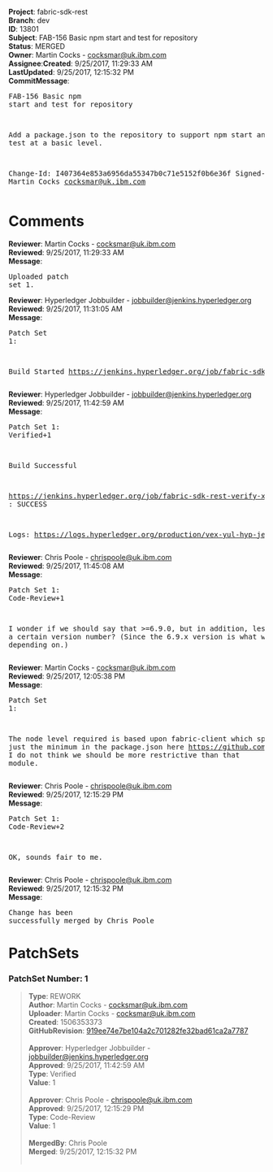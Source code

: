 <strong>Project</strong>: fabric-sdk-rest</br><strong>Branch</strong>: dev<br><strong>ID</strong>: 13801<br><strong>Subject</strong>: FAB-156 Basic npm start and test for repository<br><strong>Status</strong>: MERGED<br><strong>Owner</strong>: Martin Cocks - cocksmar@uk.ibm.com<br><strong>Assignee</strong>:<strong>Created</strong>: 9/25/2017, 11:29:33 AM<br><strong>LastUpdated</strong>: 9/25/2017, 12:15:32 PM<br><strong>CommitMessage</strong>:<br><pre>FAB-156 Basic npm start and test for repository

Add a package.json to the repository to support npm start
and npm test at a basic level.

Change-Id: I407364e853a6956da55347b0c71e5152f0b6e36f
Signed-off-by: Martin Cocks <cocksmar@uk.ibm.com>
</pre><h1>Comments</h1><strong>Reviewer</strong>: Martin Cocks - cocksmar@uk.ibm.com<br><strong>Reviewed</strong>: 9/25/2017, 11:29:33 AM<br><strong>Message</strong>: <pre>Uploaded patch set 1.</pre><strong>Reviewer</strong>: Hyperledger Jobbuilder - jobbuilder@jenkins.hyperledger.org<br><strong>Reviewed</strong>: 9/25/2017, 11:31:05 AM<br><strong>Message</strong>: <pre>Patch Set 1:

Build Started https://jenkins.hyperledger.org/job/fabric-sdk-rest-verify-x86_64/22/</pre><strong>Reviewer</strong>: Hyperledger Jobbuilder - jobbuilder@jenkins.hyperledger.org<br><strong>Reviewed</strong>: 9/25/2017, 11:42:59 AM<br><strong>Message</strong>: <pre>Patch Set 1: Verified+1

Build Successful 

https://jenkins.hyperledger.org/job/fabric-sdk-rest-verify-x86_64/22/ : SUCCESS

Logs: https://logs.hyperledger.org/production/vex-yul-hyp-jenkins-1/fabric-sdk-rest-verify-x86_64/22</pre><strong>Reviewer</strong>: Chris Poole - chrispoole@uk.ibm.com<br><strong>Reviewed</strong>: 9/25/2017, 11:45:08 AM<br><strong>Message</strong>: <pre>Patch Set 1: Code-Review+1

I wonder if we should say that >=6.9.0, but in addition, less than a certain version number? (Since the 6.9.x version is what we're depending on.)</pre><strong>Reviewer</strong>: Martin Cocks - cocksmar@uk.ibm.com<br><strong>Reviewed</strong>: 9/25/2017, 12:05:38 PM<br><strong>Message</strong>: <pre>Patch Set 1:

The node level required is based upon fabric-client which specifies just the minimum in the package.json here https://github.com/hyperledger/fabric-sdk-node/blob/release/fabric-client/package.json. I do not think we should be more restrictive than that module.</pre><strong>Reviewer</strong>: Chris Poole - chrispoole@uk.ibm.com<br><strong>Reviewed</strong>: 9/25/2017, 12:15:29 PM<br><strong>Message</strong>: <pre>Patch Set 1: Code-Review+2

OK, sounds fair to me.</pre><strong>Reviewer</strong>: Chris Poole - chrispoole@uk.ibm.com<br><strong>Reviewed</strong>: 9/25/2017, 12:15:32 PM<br><strong>Message</strong>: <pre>Change has been successfully merged by Chris Poole</pre><h1>PatchSets</h1><h3>PatchSet Number: 1</h3><blockquote><strong>Type</strong>: REWORK<br><strong>Author</strong>: Martin Cocks - cocksmar@uk.ibm.com<br><strong>Uploader</strong>: Martin Cocks - cocksmar@uk.ibm.com<br><strong>Created</strong>: 1506353373<br><strong>GitHubRevision</strong>: [919ee74e7be104a2c701282fe32bad61ca2a7787](https://github.com/hyperledger/fabric-sdk-rest/commit/919ee74e7be104a2c701282fe32bad61ca2a7787)<br><br><strong>Approver</strong>: Hyperledger Jobbuilder - jobbuilder@jenkins.hyperledger.org<br><strong>Approved</strong>: 9/25/2017, 11:42:59 AM<br><strong>Type</strong>: Verified<br><strong>Value</strong>: 1<br><br><strong>Approver</strong>: Chris Poole - chrispoole@uk.ibm.com<br><strong>Approved</strong>: 9/25/2017, 12:15:29 PM<br><strong>Type</strong>: Code-Review<br><strong>Value</strong>: 1<br><br><strong>MergedBy</strong>: Chris Poole<br><strong>Merged</strong>: 9/25/2017, 12:15:32 PM<br><br></blockquote>
